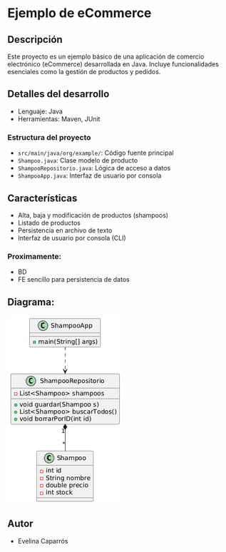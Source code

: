 # Ejemplo de eCommerce

## Descripción
Este proyecto es un ejemplo básico de una aplicación de comercio electrónico (eCommerce) desarrollada en Java. Incluye funcionalidades esenciales como la gestión de productos y pedidos.

## Detalles del desarrollo
- Lenguaje: Java
- Herramientas: Maven, JUnit

### Estructura del proyecto
- `src/main/java/org/example/`: Código fuente principal
- `Shampoo.java`: Clase modelo de producto
- `ShampooRepositorio.java`: Lógica de acceso a datos
- `ShampooApp.java`: Interfaz de usuario por consola

## Características
- Alta, baja y modificación de productos (shampoos)
- Listado de productos
- Persistencia en archivo de texto
- Interfaz de usuario por consola (CLI)

### Proximamente:
- BD
- FE sencillo para persistencia de datos

## Diagrama:

![Diagrama UML](UML.png)

## Autor
- Evelina Caparrós

